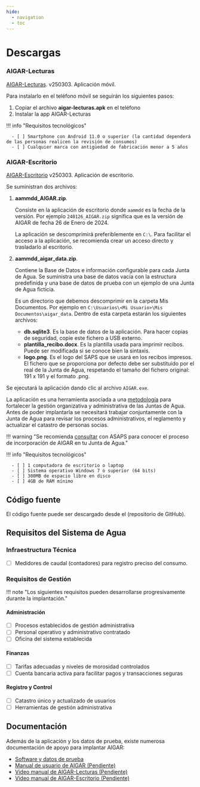 ```yaml
---
hide:
  - navigation
  - toc
---
```


# Descargas

### AIGAR-Lecturas

[AIGAR-Lecturas](https://github.com/iCarto/aigar-web/releases/download/250303/250303_aigar-lecturas.apk). v250303. Aplicación móvil.

Para instalarlo en el teléfono móvil se seguirán los siguientes pasos:

1. Copiar el archivo **aigar-lecturas.apk** en el teléfono
2. Instalar la app AIGAR-Lecturas

!!! info "Requisitos tecnológicos"

      - [ ] Smartphone con Android 11.0 o superior (la cantidad dependerá de las personas realicen la revisión de consumos)
      - [ ] Cualquier marca con antigüedad de fabricación menor a 5 años

### AIGAR-Escritorio

[AIGAR-Escritorio](https://github.com/iCarto/aigar-web/releases/download/250303/250303_aigar.zip) v250303. Aplicación de escritorio.

Se suministran dos archivos:

<ol>
  <li>
    <strong>aammdd_AIGAR.zip</strong>. 
    <p>Consiste en la aplicación de escritorio donde <code>aammdd</code> es la fecha de la versión. Por ejemplo <code>240126_AIGAR.zip</code> significa que es la versión de AIGAR de fecha 26 de Enero de 2024.</p>
    <p>La aplicación se descomprimirá preferiblemente en <code>C:\</code>. Para facilitar el acceso a la aplicación, se recomienda crear un acceso directo y trasladarlo al escritorio.</p>
  </li>
  <li>
    <strong>aammdd_aigar_data.zip</strong>.
    <p>Contiene la Base de Datos e información configurable para cada Junta de Agua. Se suministra una base de datos vacía con la estructura predefinida y una base de datos de prueba con un ejemplo de una Junta de Agua ficticia.</p>
    <p>Es un directorio que debemos descomprimir en la carpeta Mis Documentos. Por ejemplo en <code>C:\Usuarios\&lt;Mi Usuario&gt;\Mis Documentos\aigar_data</code>. Dentro de esta carpeta estarán los siguientes archivos:</p>
    <ul>
      <li><strong>db.sqlite3</strong>. Es la base de datos de la aplicación. Para hacer copias de seguridad, copie este fichero a USB externo.</li>
      <li><strong>plantilla_recibo.docx</strong>. Es la plantilla usada para imprimir recibos. Puede ser modificada si se conoce bien la sintaxis.</li>
      <li><strong>logo.png</strong>. Es el logo del SAPS que se usará en los recibos impresos. El fichero que se proporciona por defecto debe ser substituido por el real de la Junta de Agua, respetando el tamaño del fichero original: 191 x 191 y el formato .png.</li>
    </ul>
  </li>
</ol>

Se ejecutará la aplicación dando clic al archivo `AIGAR.exe`.

La aplicación es una herramienta asociada a una [metodología](methodology.md) para fortalecer la gestión organizativa y administrativa de las Juntas de Agua. Antes de poder implantarla se necesitará trabajar conjuntamente con la Junta de Agua para revisar los procesos administrativos, el reglamento y actualizar el catastro de personas socias.

!!! warning "Se recomienda [consultar](contact.md) con ASAPS para conocer el proceso de incorporación de AIGAR en tu Junta de Agua."

!!! info "Requisitos tecnológicos"

      - [ ] 1 computadora de escritorio o laptop
      - [ ] Sistema operativo Windows 7 o superior (64 bits)
      - [ ] 300MB de espacio libre en disco
      - [ ] 4GB de RAM mínimo

## Código fuente

El código fuente puede ser descargado desde el (repositorio de GitHub).

## Requisitos del Sistema de Agua

### Infraestructura Técnica

- [ ] Medidores de caudal (contadores) para registro preciso del consumo.

### Requisitos de Gestión

!!! note "Los siguientes requisitos pueden desarrollarse progresivamente durante la implantación."

#### Administración

- [ ] Procesos establecidos de gestión administrativa
- [ ] Personal operativo y administrativo contratado
- [ ] Oficina del sistema establecida

#### Finanzas

- [ ] Tarifas adecuadas y niveles de morosidad controlados
- [ ] Cuenta bancaria activa para facilitar pagos y transacciones seguras

#### Registro y Control

- [ ] Catastro único y actualizado de usuarios
- [ ] Herramientas de gestión administrativa

## Documentación

Además de la aplicación y los datos de prueba, existe numerosa documentación de apoyo para implantar AIGAR:

- [Software y datos de prueba]()
- [Manual de usuario de AIGAR (Pendiente)]()
- [Video manual de AIGAR-Lecturas (Pendiente)]()
- [Video manual de AIGAR-Escritorio (Pendiente)]()

